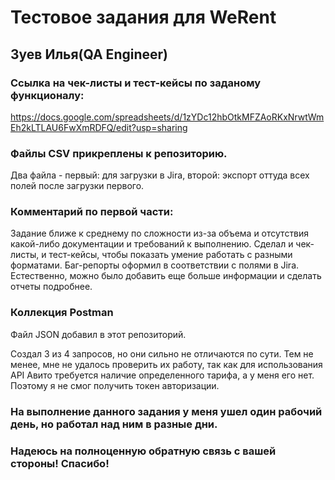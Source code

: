 # Тестовое задания для WeRent
## Зуев Илья(QA Engineer)

### Ссылка на чек-листы и тест-кейсы по заданому функционалу:
https://docs.google.com/spreadsheets/d/1zYDc12hbOtkMFZAoRKxNrwtWmEh2kLTLAU6FwXmRDFQ/edit?usp=sharing

### Файлы СSV прикреплены к репозиторию.
Два файла - первый: для загрузки в Jira, второй: экспорт оттуда всех полей после загрузки первого.

### Комментарий по первой части:
Задание ближе к среднему по сложности из-за объема и отсутствия какой-либо документации и требований к выполнению.
Сделал и чек-листы, и тест-кейсы, чтобы показать умение работать с разными форматами.
Баг-репорты оформил в соответствии с полями в Jira. Естественно, можно было добавить еще больше информации и сделать отчеты подробнее.

### Коллекция Postman
Файл JSON добавил в этот репозиторий.

Создал 3 из 4 запросов, но они сильно не отличаются по сути. 
Тем не менее, мне не удалось проверить их работу, так как для использования API Авито требуется наличие определенного тарифа, а у меня его нет.
Поэтому я не смог получить токен авторизации.

### На выполнение данного задания у меня ушел один рабочий день, но  работал над ним в разные дни.
### Надеюсь на полноценную обратную связь с вашей стороны! Спасибо!




